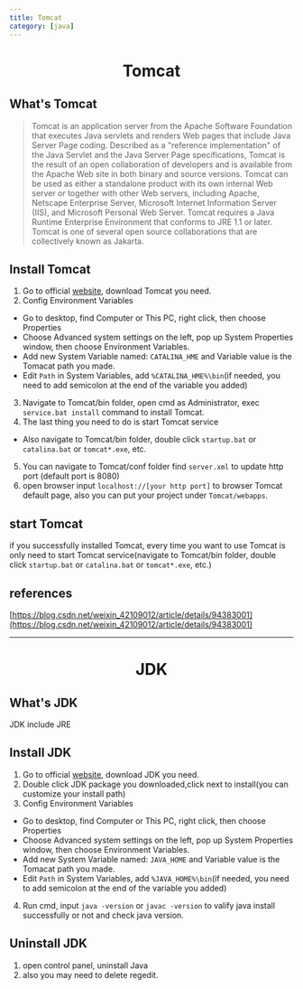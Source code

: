 ```yaml
---
title: Tomcat
category: [java]
---
```


# <center>Tomcat</center>

## What's Tomcat
> Tomcat is an application server from the Apache Software Foundation that executes Java servlets and renders Web pages that include Java Server Page coding. Described as a "reference implementation" of the Java Servlet and the Java Server Page specifications, Tomcat is the result of an open collaboration of developers and is available from the Apache Web site in both binary and source versions. Tomcat can be used as either a standalone product with its own internal Web server or together with other Web servers, including Apache, Netscape Enterprise Server, Microsoft Internet Information Server (IIS), and Microsoft Personal Web Server. Tomcat requires a Java Runtime Enterprise Environment that conforms to JRE 1.1 or later.
Tomcat is one of several open source collaborations that are collectively known as Jakarta.


## Install Tomcat
1. Go to official [website](http://tomcat.apache.org/), download Tomcat you need.
2. Config Environment Variables
  - Go to desktop, find Computer or This PC, right click, then choose Properties
  - Choose Advanced system settings on the left, pop up System Properties window, then choose Environment Variables.
  - Add new System Variable named: `CATALINA_HME` and Variable value is the Tomacat path you made.
  - Edit `Path` in System Variables, add `%CATALINA_HME%\bin`(if needed, you need to add semicolon at the end of the variable you added)
3. Navigate to Tomcat/bin folder, open cmd as Administrator, exec `service.bat install` command to install Tomcat.
4. The last thing you need to do is start Tomcat service
  - Also navigate to Tomcat/bin folder, double click `startup.bat` or `catalina.bat` or `tomcat*.exe`, etc.
5. You can navigate to Tomcat/conf folder find `server.xml` to update http port (default port is  8080)
6. open browser input `localhost://[your http port]` to browser Tomcat default page, also you can put your project under `Tomcat/webapps`.
  
## start Tomcat
if you successfully installed Tomcat, every time you want to use Tomcat is only need to start Tomcat service(navigate to Tomcat/bin folder, double click `startup.bat` or `catalina.bat` or `tomcat*.exe`, etc.)


## references
[https://blog.csdn.net/weixin_42109012/article/details/94383001](https://blog.csdn.net/weixin_42109012/article/details/94383001)

---

# <center>JDK</center>

## What's JDK
JDK include JRE

## Install JDK
1. Go to official [website](https://www.oracle.com/technetwork/java/javase/downloads/index.html), download JDK you need.
2. Double click JDK package you downloaded,click next to install(you can customize your install path)
3.  Config Environment Variables
  - Go to desktop, find Computer or This PC, right click, then choose Properties
  - Choose Advanced system settings on the left, pop up System Properties window, then choose Environment Variables.
  - Add new System Variable named: `JAVA_HOME` and Variable value is the Tomacat path you made.
  - Edit `Path` in System Variables, add `%JAVA_HOME%\bin`(if needed, you need to add semicolon at the end of the variable you added)
4. Run cmd, input `java -version` or `javac -version` to valify java install successfully or not and check java version. 

## Uninstall JDK
1. open control panel, uninstall Java
2. also you may need to delete regedit.
